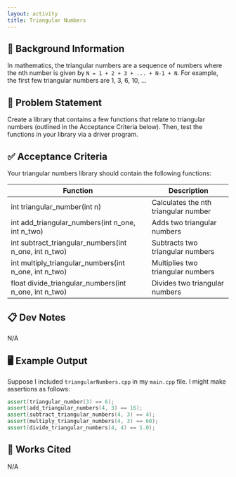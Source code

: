 ```yaml
---
layout: activity
title: Triangular Numbers
---
```


## 🔖 Background Information

In mathematics, the triangular numbers are a sequence of numbers where the nth number is given by `N = 1 + 2 + 3 + ... + N-1 + N`. For example, the first few triangular numbers are 1, 3, 6, 10, ...

## 🎯 Problem Statement

Create a library that contains a few functions that relate to triangular numbers (outlined in the Acceptance Criteria below). Then, test the functions in your library via a driver program.

## ✅ Acceptance Criteria

Your triangular numbers library should contain the following functions:

| Function | Description |
| -------- | ----------- |
| int triangular_number(int n) | Calculates the nth triangular number |
| int add_triangular_numbers(int n_one, int n_two) | Adds two triangular numbers |
| int subtract_triangular_numbers(int n_one, int n_two) | Subtracts two triangular numbers |
| int multiply_triangular_numbers(int n_one, int n_two) | Multiplies two triangular numbers |
| float divide_triangular_numbers(int n_one, int n_two) | Divides two triangular numbers |

## 📋 Dev Notes

N/A

## 🖥️ Example Output

Suppose I included `triangularNumbers.cpp` in my `main.cpp` file. I might make assertions as follows:

```cpp
assert(triangular_number(3) == 6);
assert(add_triangular_numbers(4, 3) == 16);
assert(subtract_triangular_numbers(4, 3) == 4);
assert(multiply_triangular_numbers(4, 3) == 60);
assert(divide_triangular_numbers(4, 4) == 1.0);
```

## 📘 Works Cited

N/A
